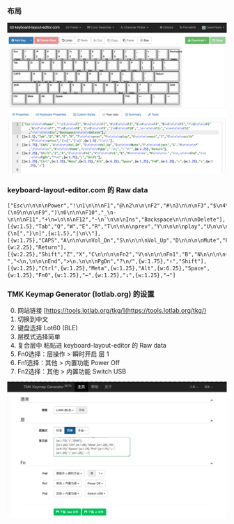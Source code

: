### 布局

<img width='1061' src='https://github.com/OpenFibers/gh60_keyboards/raw/master/lot60-BLE_独立方向键/layout.png'></img>

### keyboard-layout-editor.com 的 Raw data

```
["Esc\n\n\n\nPower","!\n1\n\n\nF1","@\n2\n\n\nF2","#\n3\n\n\nF3","$\n4\n\n\nF4","%\n5\n\n\nF5","^\n6\n\n\nF6","&\n7\n\n\nF7","*\n8\n\n\nF8","(\n9\n\n\nF9",")\n0\n\n\nF10","_\n-\n\n\nF11","+\n=\n\n\nF12","~\n`\n\n\nIns","Backspace\n\n\n\nDelete"],
[{w:1.5},"Tab","Q","W","E","R","T\n\n\n\nprev","Y\n\n\n\nplay","U\n\n\n\nnext","I","O\n\n\n\nscrlk","P\n\n\n\nprtsc","{\n[","}\n]",{w:1.5},"|\n\\"],
[{w:1.75},"CAPS","A\n\n\n\nVol_Dn","S\n\n\n\nVol_Up","D\n\n\n\nMute","F\n\n\n\nEject","G","H\n\n\n\n*","J\n\n\n\n/","K\n\n\n\nHome","L\n\n\n\nPgUp",":\n;","\"\n'",{w:2.25},"Return"],
[{w:2.25},"Shift","Z","X","C\n\n\n\nFn2","V\n\n\n\nFn1","B","N\n\n\n\n+","M\n\n\n\n-","<\n,\n\n\nEnd",">\n.\n\n\nPgDn","?\n/",{w:1.75},"↑","Shift"],
[{w:1.25},"Ctrl",{w:1.25},"Meta",{w:1.25},"Alt",{w:6.25},"Space",{w:1.25},"Fn0",{w:1.25},"←",{w:1.25},"↓",{w:1.25},"→"]
```

### TMK Keymap Generator (lotlab.org) 的设置

0. 网站链接 [https://tools.lotlab.org/tkg/](https://tools.lotlab.org/tkg/)
1. 切换到中文
2. 键盘选择 Lot60 (BLE)
3. 层模式选择简单
4. 复合层中 粘贴进 keyboard-layout-editor 的 Raw data
5. Fn0选择：层操作 > 瞬时开启 层 1
6. Fn1选择：其他 > 内置功能 Power Off
7. Fn2选择：其他 > 内置功能 Switch USB


<img width='1249' src='https://github.com/OpenFibers/gh60_keyboards/raw/master/lot60-BLE_独立方向键/tkg.png'></img>